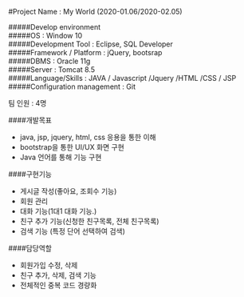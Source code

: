 #Project Name : My World (2020-01.06/2020-02.05)

#####Develop environment  
#####OS : Window 10  
#####Development Tool : Eclipse, SQL Developer  
#####Framework / Platform : jQuery, bootsrap  
#####DBMS : Oracle 11g  
#####Server : Tomcat 8.5  
#####Language/Skills : JAVA / Javascript /Jquery /HTML /CSS / JSP  
#####Configuration management : Git  

팀 인원 : 4명

####개발목표

- java, jsp, jquery, html, css 응용을 통한 이해
- bootstrap을 통한 UI/UX 화면 구현
- Java 언어를 통해 기능 구현

####구현기능

- 게시글 작성(좋아요, 조회수 기능)
- 회원 관리 
- 대화 기능(1대1 대화 기능.)
- 친구 추가 기능(신청한 친구목록, 전체 친구목록)
- 검색 기능 (특정 단어 선택하여 검색)

####담당역할

- 회원가입 수정, 삭제
- 친구 추가, 삭제, 검색 기능
- 전체적인 중복 코드 경량화


